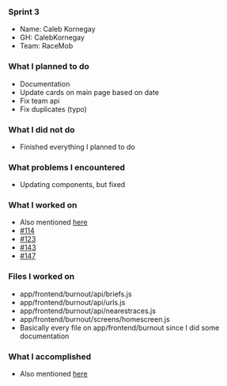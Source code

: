 ### Sprint 3

- Name: Caleb Kornegay 
- GH: CalebKornegay 
- Team: RaceMob

### What I planned to do

- Documentation
- Update cards on main page based on date
- Fix team api
- Fix duplicates (typo)

### What I did not do

- Finished everything I planned to do

### What problems I encountered

- Updating components, but fixed

### What I worked on

- Also mentioned [here](#what-i-planned-to-do)
- [#114](https://github.com/utk-cs340-fall23/RaceMob/issues/114)
- [#123](https://github.com/utk-cs340-fall23/RaceMob/issues/123)
- [#143](https://github.com/utk-cs340-fall23/RaceMob/issues/143)
- [#147](https://github.com/utk-cs340-fall23/RaceMob/issues/147)

### Files I worked on

- app/frontend/burnout/api/briefs.js
- app/frontend/burnout/api/urls.js
- app/frontend/burnout/api/nearestraces.js
- app/frontend/burnout/screens/homescreen.js
- Basically every file on app/frontend/burnout since I did some documentation

### What I accomplished

- Also mentioned [here](#what-i-planned-to-do)